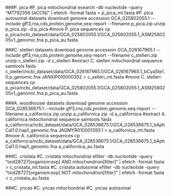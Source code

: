 ###P. pica
#P. pica mitochondrial
esearch -db nucleotide -query "MT792356 [ACCN]" | efetch -format fasta > p_pica_mt.fasta
#P. pica autosomal 
datasets download genome accession GCA_025802055.1 --include gff3,rna,cds,protein,genome,seq-report --filename p_pica.zip
unzip p_pica.zip -d p_pica
#move P. pica sequences
cp p_pica/ncbi_dataset/data/GCA_025802055.1/GCA_025802055.1_ASM2580205v1_genomic.fna p_pica_au.fasta


###C. stelleri 
datasets download genome accession GCA_026167965.1 --include gff3,rna,cds,protein,genome,seq-report --filename c_stelleri.zip
unzip c_stelleri.zip -d c_stelleri
#extract C. stelleri mitochondrial sequence
samtools faidx c_stelleri/ncbi_dataset/data/GCA_026167965.1/GCA_026167965.1_bCyaSte1.0.p_genomic.fna JANXIP010000352 > c_selleri_mt.fasta
#move C. stelleri sequences
cp p_pica/ncbi_dataset/data/GCA_025802055.1/GCA_025802055.1_ASM2580205v1_genomic.fna p_pica_au.fasta

###A. woodhousei 
datasets download genome accession GCA_028536675.1 --include gff3,rna,cds,protein,genome,seq-report --filename a_californica.zip
unzip a_californica.zip -d a_californica
#extract A. californica  mitochondrial sequence
samtools faidx a_californica/ncbi_dataset/data/GCA_028536675.1/GCA_028536675.1_bAphCal1.0.hap1_genomic.fna JAQMYR010001393.1 > a_californica_mt.fasta
#move A. californica sequences
cp a_californica/ncbi_dataset/data/GCA_028536675.1/GCA_028536675.1_bAphCal1.0.hap1_genomic.fna a_californica_au.fasta


###C. cristata 
#C. cristata mitochondrial
efilter -db nucleotide -query "txid28727[organism:exp] AND mitochondrion[filter]" | efetch -format fasta > c_cristata_mt.fasta
#C. cristata autosomal
efilter -db nucleotide -query "txid28727[organism:exp] NOT mitochondrion[filter]" | efetch -format fasta > c_cristata_au.fasta




###C. yncas
#C. yncas mitochondrial
#C. yncas autosomal
